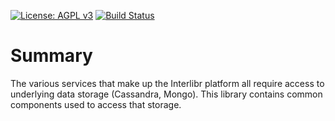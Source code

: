 [![License: AGPL v3](https://img.shields.io/badge/License-AGPL%20v3-blue.svg)](https://www.gnu.org/licenses/agpl-3.0)
[![Build Status](https://www.travis-ci.com/Xalgorithms/lib-storage.svg?branch=master)](https://www.travis-ci.com/Xalgorithms/lib-storage)

# Summary

The various services that make up the Interlibr platform all require access to underlying data storage (Cassandra, Mongo). This library contains common components used to access that storage.
